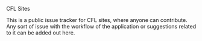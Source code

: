 CFL Sites

This is a public issue tracker for CFL sites, where anyone can contribute. Any sort of issue with the workflow of the application or suggestions related to it can be added out here.
